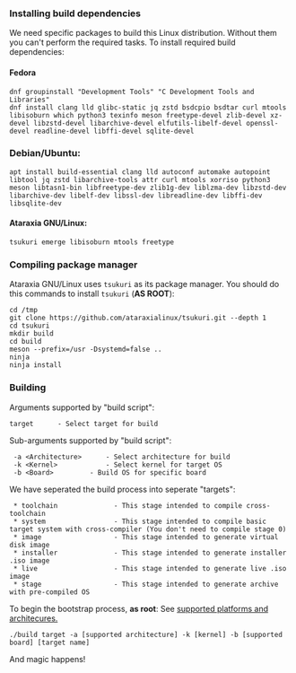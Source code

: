 ### Installing build dependencies
We need specific packages to build this Linux distribution. Without them you can't perform the required tasks. To install required build dependencies:
#### Fedora
```
dnf groupinstall "Development Tools" "C Development Tools and Libraries"
dnf install clang lld glibc-static jq zstd bsdcpio bsdtar curl mtools libisoburn which python3 texinfo meson freetype-devel zlib-devel xz-devel libzstd-devel libarchive-devel elfutils-libelf-devel openssl-devel readline-devel libffi-devel sqlite-devel
```
### Debian/Ubuntu:
```
apt install build-essential clang lld autoconf automake autopoint libtool jq zstd libarchive-tools attr curl mtools xorriso python3 meson libtasn1-bin libfreetype-dev zlib1g-dev liblzma-dev libzstd-dev libarchive-dev libelf-dev libssl-dev libreadline-dev libffi-dev libsqlite-dev
```
#### Ataraxia GNU/Linux:
```
tsukuri emerge libisoburn mtools freetype
```

### Compiling package manager
Ataraxia GNU/Linux uses `tsukuri` as its package manager. You should do this commands to install `tsukuri` (**AS ROOT**):
```
cd /tmp
git clone https://github.com/ataraxialinux/tsukuri.git --depth 1
cd tsukuri
mkdir build
cd build
meson --prefix=/usr -Dsystemd=false ..
ninja
ninja install
```

### Building
Arguments supported by "build script":
```
target		- Select target for build
```
Sub-arguments supported by "build script":
```
 -a <Architecture>		- Select architecture for build
 -k <Kernel>			- Select kernel for target OS
 -b <Board>			- Build OS for specific board
```
We have seperated the build process into seperate "targets":
```
 * toolchain              - This stage intended to compile cross-toolchain
 * system                 - This stage intended to compile basic target system with cross-compiler (You don't need to compile stage 0)
 * image                  - This stage intended to generate virtual disk image
 * installer              - This stage intended to generate installer .iso image
 * live                   - This stage intended to generate live .iso image
 * stage                  - This stage intended to generate archive with pre-compiled OS
```
To begin the bootstrap process, **as root**:
See [supported platforms and architecures.](platforms.md)
```
./build target -a [supported architecture] -k [kernel] -b [supported board] [target name]
```
And magic happens!
